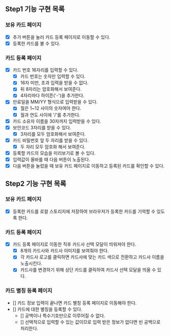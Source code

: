 ## Step1 기능 구현 목록

### 보유 카드 페이지

- [x] 추가 버튼을 눌러 카드 등록 페이지로 이동할 수 있다.
- [x] 등록한 카드를 볼 수 있다.

### 카드 등록 페이지

- [x] 카드 번호 16자리를 입력할 수 있다.
  - [x] 카드 번호는 숫자만 입력할 수 있다.
  - [x] 16자 미만, 초과 입력을 받을 수 없다.
  - [x] 뒤 8자리는 암호화해서 보여준다.
  - [x] 4자리마다 하이픈('-')을 추가한다.
- [x] 만료일을 MM/YY 형식으로 입력받을 수 있다.
  - [x] 월은 1~12 사이의 숫자여야 한다.
  - [x] 월과 연도 사이에 '/'를 추가한다.
- [x] 카드 소유자 이름을 30자까지 입력받을 수 있다.
- [x] 보안코드 3자리를 받을 수 있다.
  - [x] 3자리를 모두 암호화해서 보여준다.
- [x] 카드 비밀번호 앞 두 자리를 받을 수 있다.
  - [x] 두 자리 모두 암호화 해서 보여준다.
- [x] 등록할 카드의 모습을 미리보기로 볼 수 있다.
- [x] 입력값이 올바를 때 다음 버튼이 노출된다.
- [x] 다음 버튼을 눌렀을 때 보유 카드 페이지로 이동하고 등록된 카드를 확인할 수 있다.

## Step2 기능 구현 목록

### 보유 카드 페이지

- [x] 등록한 카드를 로컬 스토리지에 저장하여 브라우저가 등록한 카드를 기억할 수 있도록 한다.

### 카드 등록 페이지

- [x] 카드 등록 페이지로 이동한 직후 카드사 선택 모달이 띄워져야 한다.
  - [x] 8개의 카드사와 카드사 이미지를 보여줘야 한다.
  - [x] 각 카드사 로고를 클릭하면 카드사에 맞는 카드 색으로 전환하고 카드사 이름을 노출시킨다.
  - [x] 카드사를 변경하기 위해 상단 카드를 클릭하여 카드사 선택 모달을 띄울 수 있다.

### 카드 별칭 등록 페이지

- [] 카드 정보 입력이 끝나면 카드 별칭 등록 페이지로 이동해야 한다.
- [] 카드에 대한 별칭을 등록할 수 있다.
  - [] 공백이나 특수기호만으로 이루어질 수 없다.
  - [] 선택적으로 입력할 수 있는 값이므로 입력 받은 정보가 없다면 빈 공백으로 처리한다.
